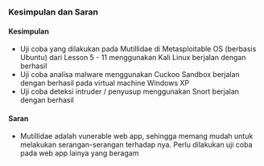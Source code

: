 ### Kesimpulan dan Saran
#### Kesimpulan
* Uji coba yang dilakukan pada Mutillidae di Metasploitable OS (berbasis Ubuntu) dari Lesson 5 - 11 menggunakan Kali Linux berjalan dengan berhasil
* Uji coba analisa malware menggunakan Cuckoo Sandbox berjalan dengan berhasil pada virtual machine Windows XP
* Uji coba deteksi intruder / penyusup menggunakan Snort berjalan dengan berhasil

#### Saran
* Mutillidae adalah vunerable web app, sehingga memang mudah untuk melakukan serangan-serangan terhadap nya. Perlu dilakukan uji coba pada web app lainya yang beragam